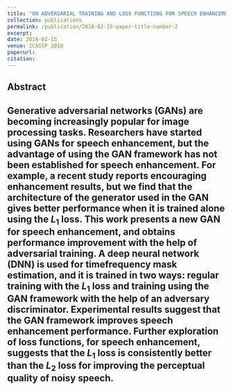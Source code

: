 ```yaml
---
title: "ON ADVERSARIAL TRAINING AND LOSS FUNCTIONS FOR SPEECH ENHANCEMENT"
collection: publications
permalink: /publication/2018-02-15-paper-title-number-2
excerpt: 
date: 2018-02-15
venue: ICASSP 2018
paperurl:
citation:
---
```

Abstract
---
Generative adversarial networks (GANs) are becoming increasingly
popular for image processing tasks. Researchers
have started using GANs for speech enhancement, but the
advantage of using the GAN framework has not been established
for speech enhancement. For example, a recent study
reports encouraging enhancement results, but we find that the
architecture of the generator used in the GAN gives better
performance when it is trained alone using the $L_1$ loss. This
work presents a new GAN for speech enhancement, and obtains
performance improvement with the help of adversarial
training. A deep neural network (DNN) is used for timefrequency
mask estimation, and it is trained in two ways:
regular training with the $L_1$ loss and training using the GAN
framework with the help of an adversary discriminator. Experimental
results suggest that the GAN framework improves
speech enhancement performance. Further exploration of loss
functions, for speech enhancement, suggests that the $L_1$ loss
is consistently better than the $L_2$ loss for improving the perceptual
quality of noisy speech.
---
